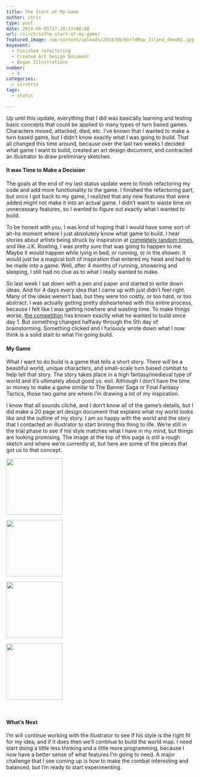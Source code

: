 ```yaml
---
title: The Start of My Game
author: chris
type: post
date: 2014-08-05T17:29:33+00:00
url: /sirchristhe-start-of-my-game/
featured_image: /wp-content/uploads/2014/08/WorldMap_Island_demo01.jpg
keyevent:
  - Finished refactoring
  - Created Art Design Document
  - Began Illustrations
number:
  - 9
categories:
  - sirchris
tags:
  - status

---
```

Up until this update, everything that I did was basically learning and testing basic concepts that could be applied to many types of turn based games. Characters moved, attacked, died, etc. I&#8217;ve known that I wanted to make a turn based game, but I didn&#8217;t know exactly what I was going to build. That all changed this time around, because over the last two weeks I decided what game I want to build, created an art design document, and contracted an illustrator to draw preliminary sketches.
<!--more-->

#### It was Time to Make a Decision

The goals at the end of my last status update were to finish refactoring my code and add more functionality to the game. I finished the refactoring part, but once I got back to my game, I realized that any new features that were added might not make it into an actual game. I didn&#8217;t want to waste time on unnecessary features, so I wanted to figure out exactly what I wanted to build.

To be honest with you, I was kind of hoping that I would have some sort of ah-ha moment where I just absolutely know what game to build. I hear stories about artists being struck by inspiration at [completely random times][1], and like J.K. Rowling, I was pretty sure that was going to happen to me. Maybe it would happen while lying in bed, or running, or in the shower. It would just be a magical bolt of inspiration that entered my head and had to be made into a game. Well, after 4 months of running, showering and sleeping, I still had no clue as to what I really wanted to make.

So last week I sat down with a pen and paper and started to write down ideas. And for 4 days every idea that I came up with just didn&#8217;t feel right. Many of the ideas weren&#8217;t bad, but they were too costly, or too hard, or too abstract. I was actually getting pretty disheartened with this entire process, because I felt like I was getting nowhere and wasting time. To make things worse, [the competition][2] has known exactly what he wanted to build since day 1. But something changed halfway through the 5th day of brainstorming. Something clicked and I furiously wrote down what I now think is a solid start to what I&#8217;m going build.

#### My Game

What I want to do build is a game that tells a short story. There will be a beautiful world, unique characters, and small-scale turn based combat to help tell that story. The story takes place in a high fantasy/medieval type of world and it&#8217;s ultimately about good vs. evil. Although I don&#8217;t have the time or money to make a game similar to The Banner Saga or Final Fantasy Tactics, those two game are where I&#8217;m drawing a lot of my inspiration.

I know that all sounds cliché, and I don&#8217;t know all of the game&#8217;s details, but I did make a 20 page art design document that explains what my world looks like and the outline of my story. I am so happy with the world and the story that I contacted an illustrator to start brining this thing to life. We&#8217;re still in the trial phase to see if his style matches what I have in my mind, but things are looking promising. The image at the top of this page is still a rough sketch and where we&#8217;re currently at, but here are some of the pieces that got us to that concept.

<div id='gallery-8' class='gallery galleryid-935 gallery-columns-4 gallery-size-thumbnail'>
  <dl class='gallery-item'>
    <dt class='gallery-icon landscape'>
      <a href='http://localhost:8888/screen-shot-2014-08-05-at-11-58-57-am/'><img width="150" height="150" src="http://localhost:8888/wp-content/uploads/2014/08/Screen-Shot-2014-08-05-at-11.58.57-AM-1-150x150.png" class="attachment-thumbnail size-thumbnail" alt="" srcset="http://localhost:8888/wp-content/uploads/2014/08/Screen-Shot-2014-08-05-at-11.58.57-AM-1-150x150.png 150w, http://localhost:8888/wp-content/uploads/2014/08/Screen-Shot-2014-08-05-at-11.58.57-AM-1-100x100.png 100w" sizes="(max-width: 150px) 100vw, 150px" /></a>
    </dt>
  </dl>
  
  <dl class='gallery-item'>
    <dt class='gallery-icon landscape'>
      <a href='http://localhost:8888/image/'><img width="150" height="150" src="http://localhost:8888/wp-content/uploads/2014/08/image-150x150.png" class="attachment-thumbnail size-thumbnail" alt="" srcset="http://localhost:8888/wp-content/uploads/2014/08/image-150x150.png 150w, http://localhost:8888/wp-content/uploads/2014/08/image-100x100.png 100w" sizes="(max-width: 150px) 100vw, 150px" /></a>
    </dt>
  </dl>
  
  <dl class='gallery-item'>
    <dt class='gallery-icon landscape'>
      <a href='http://localhost:8888/worldmap_sketch_03/'><img width="150" height="150" src="http://localhost:8888/wp-content/uploads/2014/08/WorldMap_sketch_03-1-150x150.jpg" class="attachment-thumbnail size-thumbnail" alt="" srcset="http://localhost:8888/wp-content/uploads/2014/08/WorldMap_sketch_03-1-150x150.jpg 150w, http://localhost:8888/wp-content/uploads/2014/08/WorldMap_sketch_03-1-100x100.jpg 100w" sizes="(max-width: 150px) 100vw, 150px" /></a>
    </dt>
  </dl>
  
  <dl class='gallery-item'>
    <dt class='gallery-icon portrait'>
      <a href='http://localhost:8888/worldmap_island_demo01/'><img width="150" height="150" src="http://localhost:8888/wp-content/uploads/2014/08/WorldMap_Island_demo01-1-150x150.jpg" class="attachment-thumbnail size-thumbnail" alt="" srcset="http://localhost:8888/wp-content/uploads/2014/08/WorldMap_Island_demo01-1-150x150.jpg 150w, http://localhost:8888/wp-content/uploads/2014/08/WorldMap_Island_demo01-1-100x100.jpg 100w" sizes="(max-width: 150px) 100vw, 150px" /></a>
    </dt>
  </dl>
  
  <br style="clear: both" />
</div>

#### What&#8217;s Next

I&#8217;m will continue working with the illustrator to see if his style is the right fit for my idea, and if it does then we&#8217;ll continue to build the world map. I need start doing a little less thinking and a little more programming, because I now have a better sense of what features I&#8217;m going to need. A major challenge that I see coming up is how to make the combat interesting and balanced, but I&#8217;m ready to start experimenting.

 [1]: http://www.jkrowling.com/en_GB/timeline/it-all-started/
 [2]: http://battleofbrothers.com/sirryan